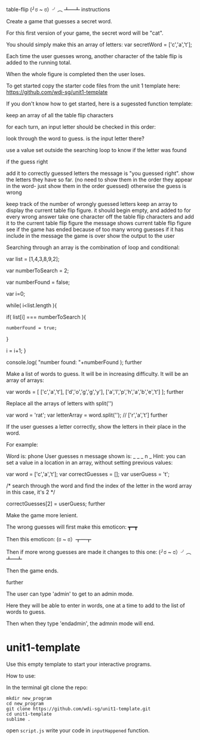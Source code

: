table-flip
(╯ರ ~ ರ）╯︵ ┻━┻
instructions

Create a game that guesses a secret word.

For this first version of your game, the secret word will be "cat".

You should simply make this an array of letters: var secretWord = ['c','a','t'];

Each time the user guesses wrong, another character of the table flip is added to the running total.

When the whole figure is completed then the user loses.

To get started copy the starter code files from the unit 1 template here: https://github.com/wdi-sg/unit1-template

If you don't know how to get started, here is a sugessted function template:

keep an array of all the table flip characters

for each turn, an input letter should be checked in this order:

look through the word to guess. is the input letter there?

use a value set outside the searching loop to know if the letter was found

if the guess right

add it to correctly guessed letters
the message is "you guessed right". show the letters they have so far. (no need to show them in the order they appear in the word- just show them in the order guessed)
otherwise the guess is wrong

keep track of the number of wrongly guessed letters
keep an array to display the current table flip figure. it should begin empty, and added to for every wrong answer
take one character off the table flip characters and add it to the current table flip figure
the message shows current table flip figure
see if the game has ended because of too many wrong guesses
if it has include in the message the game is over
show the output to the user

Searching through an array is the combination of loop and conditional:

var list = [1,4,3,8,9,2];

var numberToSearch = 2;

var numberFound = false;

var i=0;

while( i<list.length ){

  if( list[i] === numberToSearch ){
  
    numberFound = true;
  }
  
  i = i+1;
}

console.log( "number found: "+numberFound );
further

Make a list of words to guess. It will be in increasing difficulty. It will be an array of arrays:

var words = [
  ['c','a','t'],
  ['d','o','g','g','y'],
  ['a','l','p','h','a','b','e','t']
];
further

Replace all the arrays of letters with split('')

var word = 'rat';
var letterArray = word.split(''); // ['r','a','t']
further

If the user guesses a letter correctly, show the letters in their place in the word.

For example:

Word is: phone
User guesses n
message shown is: _ _ _ n _
Hint: you can set a value in a location in an array, without setting previous values:

var word = ['c','a','t'];
var correctGuesses = [];
var userGuess = 't';

/*
  search through the word and 
  find the index of the letter in the word array
  in this case, it's 2
*/

correctGuesses[2] = userGuess;
further

Make the game more lenient.

The wrong guesses will first make this emoticon: ┳━┳

Then this emoticon: (ರ ~ ರ）┳━┳

Then if more wrong guesses are made it changes to this one: (╯ರ ~ ರ）╯︵ ┻━┻

Then the game ends.

further

The user can type 'admin' to get to an admin mode.

Here they will be able to enter in words, one at a time to add to the list of words to guess.

Then when they type 'endadmin', the admnin mode will end.






# unit1-template

Use this empty template to start your interactive programs.

How to use:

In the terminal git clone the repo:
```
mkdir new_program
cd new_program
git clone https://github.com/wdi-sg/unit1-template.git
cd unit1-template
sublime .
```
open `script.js`
write your code in `inputHappened` function.
